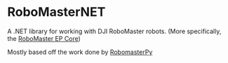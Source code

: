 # RoboMasterNET
A .NET library for working with DJI RoboMaster robots. (More specifically, the [RoboMaster EP Core](https://www.dji.com/au/robomaster-ep-core))

Mostly based off the work done by [RobomasterPy](https://github.com/nanmu42/robomasterpy)
